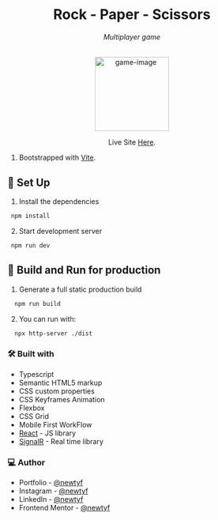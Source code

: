<h1 align="center">Rock - Paper - Scissors</h1>
<h6 align="center">Multiplayer game</h6>

<div align="center"><img src="https://user-images.githubusercontent.com/87625663/236930120-d7f0d498-2c3e-4aef-b201-0f9b891151c0.png" alt="game-image" width="150" /></div>

<p align="center">Live Site <a href="https://rps.newtyf.com/">Here</a>.</p>


1. Bootstrapped with [Vite](https://vitejs.dev/).

## 👾 Set Up

1. Install the dependencies

  ```sh
   npm install
   ```

2. Start development server

  ```sh
   npm run dev
   ```

## 👾 Build and Run for production
1. Generate a full static production build

 ```sh
   npm run build
   ```

2. You can run with:

 ```sh
   npx http-server ./dist
   ``` 
  

### 🛠 Built with

- Typescript
- Semantic HTML5 markup
- CSS custom properties
- CSS Keyframes Animation
- Flexbox
- CSS Grid
- Mobile First WorkFlow
- [React](https://reactjs.org/) - JS library
- [SignalR](https://dotnet.microsoft.com/en-us/apps/aspnet/signalr) - Real time library 

### 💻 Author

- Portfolio - [@newtyf](https://linksnewt.netlify.app/3LVx-w)
- Instagram - [@newtyf](https://www.instagram.com/newt_yf/)
- LinkedIn - [@newtyf](https://www.linkedin.com/in/axel-mu%C3%B1oz/)
- Frontend Mentor - [@newtyf](https://www.frontendmentor.io/profile/TREz-bits)
